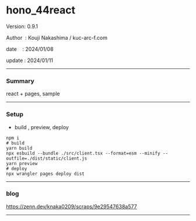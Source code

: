 ﻿# hono_44react

 Version: 0.9.1

 Author  : Kouji Nakashima / kuc-arc-f.com

 date    : 2024/01/08

 update  : 2024/01/11 

***
### Summary

react + pages, sample

***
### Setup

* build , preview, deploy

```
npm i
# build
yarn build
npx esbuild --bundle ./src/client.tsx --format=esm --minify --outfile=./dist/static/client.js
yarn preview
# deploy
npx wrangler pages deploy dist
```
***
### blog 

https://zenn.dev/knaka0209/scraps/9e29547638a577

***


